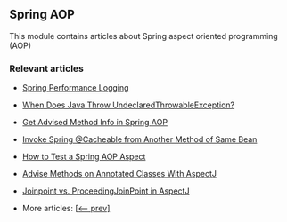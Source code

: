 ## Spring AOP

This module contains articles about Spring aspect oriented programming (AOP)

### Relevant articles

- [Spring Performance Logging](https://www.baeldung.com/spring-performance-logging)
- [When Does Java Throw UndeclaredThrowableException?](https://www.baeldung.com/java-undeclaredthrowableexception)
- [Get Advised Method Info in Spring AOP](https://www.baeldung.com/spring-aop-get-advised-method-info)
- [Invoke Spring @Cacheable from Another Method of Same Bean](https://www.baeldung.com/spring-invoke-cacheable-other-method-same-bean)
- [How to Test a Spring AOP Aspect](https://www.baeldung.com/spring-aop-test-aspect)
- [Advise Methods on Annotated Classes With AspectJ](https://www.baeldung.com/aspectj-advise-methods)
- [Joinpoint vs. ProceedingJoinPoint in AspectJ](https://www.baeldung.com/aspectj-joinpoint-proceedingjoinpoint)

- More articles: [[<-- prev]](/spring-aop)
